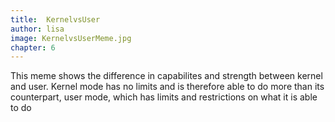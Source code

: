 ```yaml
---
title:  KernelvsUser
author: lisa
image: KernelvsUserMeme.jpg
chapter: 6
---
```

This meme shows the difference in capabilites and strength between kernel and user. Kernel mode has no limits and is therefore able to do more than its counterpart, user mode, which has limits and restrictions on what it is able to do
